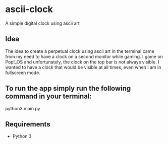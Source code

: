 # ascii-clock

A simple digital clock using ascii art

## Idea

The idea to create a perpetual clock using ascii art in the terminal came from my need to have a clock on a second monitor while gaming. I game on Pop!\_OS and unfortunately, the clock on the top bar is not always visible. I wanted to have a clock that would be visible at all times, even when I am in fullscreen mode.

## To run the app simply run the following command in your terminal:

python3 main.py

## Requirements

- Python 3
